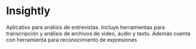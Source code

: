 # Insightly
 Aplicativo para análisis de entrevistas. Incluye herramientas para transcripción y análisis de archivos de video, audio y texto. Además cuenta con herramienta para reconocimiento de expresiones
